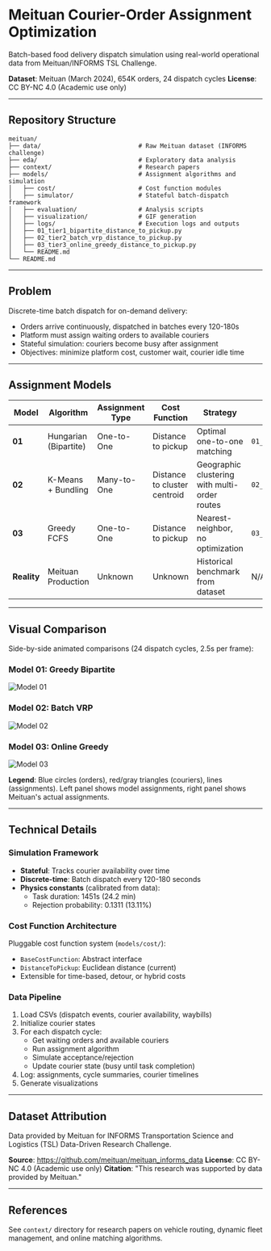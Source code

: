 # Meituan Courier-Order Assignment Optimization

Batch-based food delivery dispatch simulation using real-world operational data from Meituan/INFORMS TSL Challenge.

**Dataset**: Meituan (March 2024), 654K orders, 24 dispatch cycles
**License**: CC BY-NC 4.0 (Academic use only)

---

## Repository Structure

```
meituan/
├── data/                           # Raw Meituan dataset (INFORMS challenge)
├── eda/                            # Exploratory data analysis
├── context/                        # Research papers
├── models/                         # Assignment algorithms and simulation
│   ├── cost/                       # Cost function modules
│   ├── simulator/                  # Stateful batch-dispatch framework
│   ├── evaluation/                 # Analysis scripts
│   ├── visualization/              # GIF generation
│   ├── logs/                       # Execution logs and outputs
│   ├── 01_tier1_bipartite_distance_to_pickup.py
│   ├── 02_tier2_batch_vrp_distance_to_pickup.py
│   ├── 03_tier3_online_greedy_distance_to_pickup.py
│   └── README.md
└── README.md
```

---

## Problem

Discrete-time batch dispatch for on-demand delivery:
- Orders arrive continuously, dispatched in batches every 120-180s
- Platform must assign waiting orders to available couriers
- Stateful simulation: couriers become busy after assignment
- Objectives: minimize platform cost, customer wait, courier idle time

---

## Assignment Models

| Model | Algorithm | Assignment Type | Cost Function | Strategy | File |
|-------|-----------|----------------|---------------|----------|------|
| **01** | Hungarian (Bipartite) | One-to-One | Distance to pickup | Optimal one-to-one matching | `01_tier1_bipartite_distance_to_pickup.py` |
| **02** | K-Means + Bundling | Many-to-One | Distance to cluster centroid | Geographic clustering with multi-order routes | `02_tier2_batch_vrp_distance_to_pickup.py` |
| **03** | Greedy FCFS | One-to-One | Distance to pickup | Nearest-neighbor, no optimization | `03_tier3_online_greedy_distance_to_pickup.py` |
| **Reality** | Meituan Production | Unknown | Unknown | Historical benchmark from dataset | N/A (ground truth) |

---

## Visual Comparison

Side-by-side animated comparisons (24 dispatch cycles, 2.5s per frame):

### Model 01: Greedy Bipartite
![Model 01](models/logs/01_tier1_bipartite_distance_to_pickup_20251027_203531_comparison.gif)

### Model 02: Batch VRP
![Model 02](models/logs/02_tier2_batch_vrp_distance_to_pickup_20251027_205445_comparison.gif)

### Model 03: Online Greedy
![Model 03](models/logs/03_tier3_online_greedy_distance_to_pickup_20251027_205649_comparison.gif)

**Legend**: Blue circles (orders), red/gray triangles (couriers), lines (assignments). Left panel shows model assignments, right panel shows Meituan's actual assignments.

---

## Technical Details

### Simulation Framework
- **Stateful**: Tracks courier availability over time
- **Discrete-time**: Batch dispatch every 120-180 seconds
- **Physics constants** (calibrated from data):
  - Task duration: 1451s (24.2 min)
  - Rejection probability: 0.1311 (13.11%)

### Cost Function Architecture
Pluggable cost function system (`models/cost/`):
- `BaseCostFunction`: Abstract interface
- `DistanceToPickup`: Euclidean distance (current)
- Extensible for time-based, detour, or hybrid costs

### Data Pipeline
1. Load CSVs (dispatch events, courier availability, waybills)
2. Initialize courier states
3. For each dispatch cycle:
   - Get waiting orders and available couriers
   - Run assignment algorithm
   - Simulate acceptance/rejection
   - Update courier state (busy until task completion)
4. Log: assignments, cycle summaries, courier timelines
5. Generate visualizations

---

## Dataset Attribution

Data provided by Meituan for INFORMS Transportation Science and Logistics (TSL) Data-Driven Research Challenge.

**Source**: https://github.com/meituan/meituan_informs_data
**License**: CC BY-NC 4.0 (Academic use only)
**Citation**: "This research was supported by data provided by Meituan."

---

## References

See `context/` directory for research papers on vehicle routing, dynamic fleet management, and online matching algorithms.